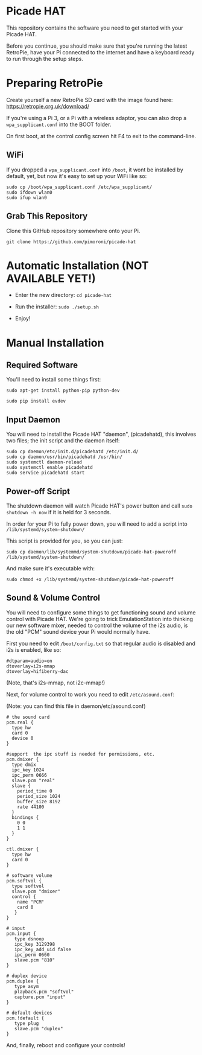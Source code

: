# Picade HAT

This repository contains the software you need to get started with your Picade HAT.

Before you continue, you should make sure that you're running the latest RetroPie, have your Pi connected to the internet and have a keyboard ready to run through the setup steps.

# Preparing RetroPie

Create yourself a new RetroPie SD card with the image found here: https://retropie.org.uk/download/

If you're using a Pi 3, or a Pi with a wireless adaptor, you can also drop a `wpa_supplicant.conf` into the BOOT folder.

On first boot, at the control config screen hit F4 to exit to the command-line.

## WiFi

If you dropped a `wpa_supplicant.conf` into `/boot`, it wont be installed by default, yet, but now it's easy to set up your WiFi like so:

```
sudo cp /boot/wpa_supplicant.conf /etc/wpa_supplicant/
sudo ifdown wlan0
sudo ifup wlan0
``` 

## Grab This Repository

Clone this GitHub repository somewhere onto your Pi.

```
git clone https://github.com/pimoroni/picade-hat
```

# Automatic Installation (NOT AVAILABLE YET!)

* Enter the new directory: `cd picade-hat`

* Run the installer: `sudo ./setup.sh`

* Enjoy!

# Manual Installation

## Required Software

You'll need to install some things first:

```
sudo apt-get install python-pip python-dev
```

```
sudo pip install evdev
```

## Input Daemon

You will need to install the Picade HAT "daemon", (picadehatd), this involves two files; the init script and the daemon itself:

```
sudo cp daemon/etc/init.d/picadehatd /etc/init.d/
sudo cp daemon/usr/bin/picadehatd /usr/bin/
sudo systemctl daemon-reload
sudo systemctl enable picadehatd
sudo service picadehatd start
```

## Power-off Script

The shutdown daemon will watch Picade HAT's power button and call `sudo shutdown -h now` if it is held for 3 seconds.

In order for your Pi to fully power down, you will need to add a script into `/lib/systemd/system-shutdown/`

This script is provided for you, so you can just:

```
sudo cp daemon/lib/systemmd/system-shutdown/picade-hat-poweroff /lib/systemd/system-shutdown/
```

And make sure it's executable with:

```
sudo chmod +x /lib/systemd/system-shutdown/picade-hat-poweroff
```

## Sound & Volume Control

You will need to configure some things to get functioning sound and volume control with Picade HAT. We're going to trick EmulationStation into thinking our new software mixer, needed to control the volume of the i2s audio, is the old "PCM" sound device your Pi would normally have.

First you need to edit `/boot/config.txt` so that regular audio is disabled and i2s is enabled, like so:

```
#dtparam=audio=on
dtoverlay=i2s-mmap
dtoverlay=hifiberry-dac
```

(Note, that's i2s-mmap, not i2c-mmap!)

Next, for volume control to work you need to edit `/etc/asound.conf`:

(Note: you can find this file in daemon/etc/asound.conf)

```
# the sound card
pcm.real {
  type hw
  card 0
  device 0
}

#support  the ipc stuff is needed for permissions, etc.
pcm.dmixer {
  type dmix
  ipc_key 1024
  ipc_perm 0666
  slave.pcm "real"
  slave {
    period_time 0
    period_size 1024
    buffer_size 8192
    rate 44100
  }
  bindings {
    0 0
    1 1
  }
}

ctl.dmixer {
  type hw
  card 0
}

# software volume
pcm.softvol {
  type softvol
  slave.pcm "dmixer"
  control {
    name "PCM"
    card 0
   }
}

# input
pcm.input {
   type dsnoop
   ipc_key 3129398
   ipc_key_add_uid false
   ipc_perm 0660
   slave.pcm "810"
}

# duplex device
pcm.duplex {
   type asym
   playback.pcm "softvol"
   capture.pcm "input"
}

# default devices
pcm.!default {
   type plug
   slave.pcm "duplex"
}
```

And, finally, reboot and configure your controls!